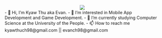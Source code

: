 <div id="header" align="center">
  <img src="https://media.giphy.com/media/qgQUggAC3Pfv687qPC/giphy.gif">
</div>
- 👋 Hi, I’m Kyaw Thu aka Evan.
- 👀 I’m interested in Mobile App Development and Game Development.
- 🌱 I’m currently studying Computer Science at the University of the People.
- 📫 How to reach me kyawthuch98@gmail.com || evanch98@gmail.com

<!---
evanch98/evanch98 is a ✨ special ✨ repository because its `README.md` (this file) appears on your GitHub profile.
You can click the Preview link to take a look at your changes.
--->
